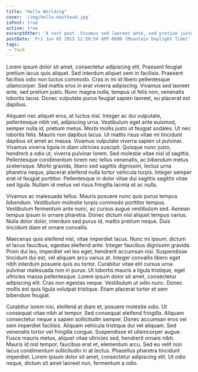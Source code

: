 ```yaml
---
title: "Hello Worlding"
cover: '/img/hello-masthead.jpg'
isPost: true
active: true
excerptOther: 'A test post. Vivamus sed laoreet ante, sed pretium justo. Nunc magna nulla, tempus ut felis non, venenatis lobortis lacus. Donec vulputate purus feugiat sapien laoreet, eu placerat est dapibus.'
postDate: 'Fri Jun 05 2015 12:50:54 GMT-0600 (Mountain Daylight Time)'
tags:
 - Tech
---
```


Lorem ipsum dolor sit amet, consectetur adipiscing elit. Praesent feugiat pretium lacus quis aliquet. Sed interdum aliquet sem in facilisis. Praesent facilisis odio non luctus commodo. Cras in mi id libero pellentesque ullamcorper. Sed mattis eros in erat viverra adipiscing. Vivamus sed laoreet ante, sed pretium justo. Nunc magna nulla, tempus ut felis non, venenatis lobortis lacus. Donec vulputate purus feugiat sapien laoreet, eu placerat est dapibus.

Aliquam nec aliquet eros, at luctus nisl. Integer ac dui vulputate, pellentesque nibh vel, adipiscing urna. Vestibulum eget ante euismod, semper nulla id, pretium metus. Morbi mollis justo ut feugiat sodales. Ut nec lobortis felis. Mauris non dapibus lacus. Ut mattis risus vitae mi tincidunt dapibus sit amet ac massa. Vivamus vulputate viverra sapien ut pulvinar. Vivamus viverra ligula in diam ultricies suscipit. Quisque nunc justo, hendrerit a odio ut, viverra pulvinar lorem. Sed molestie vitae nisl id sagittis. Pellentesque condimentum lorem nec tellus venenatis, ac bibendum metus scelerisque. Morbi gravida, libero sed sagittis dignissim, lectus urna pharetra neque, placerat eleifend nulla tortor vehicula turpis. Integer semper erat id feugiat porttitor. Pellentesque in dolor vitae dui sagittis sagittis vitae sed ligula. Nullam id metus vel risus fringilla lacinia et ac nulla.

Vivamus ac malesuada tellus. Mauris posuere nunc quis purus tempus bibendum. Vestibulum molestie turpis commodo porttitor tempus. Vestibulum fermentum ante nunc, ac cursus augue vestibulum sed. Aenean tempus ipsum in ornare pharetra. Donec dictum nisl aliquet tempus varius. Nulla dolor dolor, interdum sed purus id, mattis pretium neque. Duis tincidunt diam et ornare convallis.

Maecenas quis eleifend nisl, vitae imperdiet lacus. Nunc mi ipsum, dictum et lacus faucibus, egestas eleifend ante. Integer faucibus dignissim gravida. Proin dui leo, imperdiet vel leo eget, hendrerit accumsan nisi. Suspendisse tincidunt dui est, vel aliquam arcu varius at. Integer convallis libero eget nibh interdum posuere quis eu tortor. Curabitur vitae elit cursus urna pulvinar malesuada non in purus. Ut lobortis mauris a ligula tristique, eget ultricies massa pellentesque. Lorem ipsum dolor sit amet, consectetur adipiscing elit. Cras non egestas neque. Vestibulum ut odio nunc. Donec mollis est quis ligula volutpat tristique. Etiam placerat tortor et sem bibendum feugiat.

Curabitur lorem nisi, eleifend at diam et, posuere molestie odio. Ut consequat vitae nibh at tempor. Sed consequat eleifend fringilla. Aliquam consectetur neque a sapien sollicitudin semper. Donec accumsan eros vel sem imperdiet facilisis. Aliquam vehicula tristique dui vel aliquam. Sed venenatis tortor vel fringilla congue. Suspendisse et ullamcorper augue. Fusce mauris metus, aliquet vitae ultricies sed, hendrerit ornare nibh. Mauris id nisl tempor, faucibus erat et, elementum arcu. Sed eu velit non lacus condimentum sollicitudin in at lectus. Phasellus pharetra tincidunt imperdiet. Lorem ipsum dolor sit amet, consectetur adipiscing elit. Ut odio neque, dictum sit amet laoreet non, fermentum a odio.